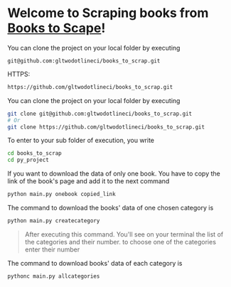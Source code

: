 # Welcome to Scraping books from [Books to Scape](http://books.toscrape.com/index.html)!

You can clone the project on your local folder by executing
```ssh
git@github.com:gltwodotlineci/books_to_scrap.git
```
HTTPS:
```bash
https://github.com/gltwodotlineci/books_to_scrap.git
```

You can clone the project on your local folder by executing
```bash
git clone git@github.com:gltwodotlineci/books_to_scrap.git
# Or
git clone https://github.com/gltwodotlineci/books_to_scrap.git
```

To enter to your sub folder of execution, you write
```bash
cd books_to_scrap
cd py_project
```

If you want to download the data of only one book. You have to copy the link of the book's page and add it to the next command
```bash
python main.py onebook copied_link
```

The command to download the books' data of one chosen category is
```bash
python main.py createcategory
```
> After executing this command. You'll see on your terminal the list of the categories and their number. to choose one of the categories enter their number

The command to download books' data of each category is
```bash
pythonc main.py allcategories
```
